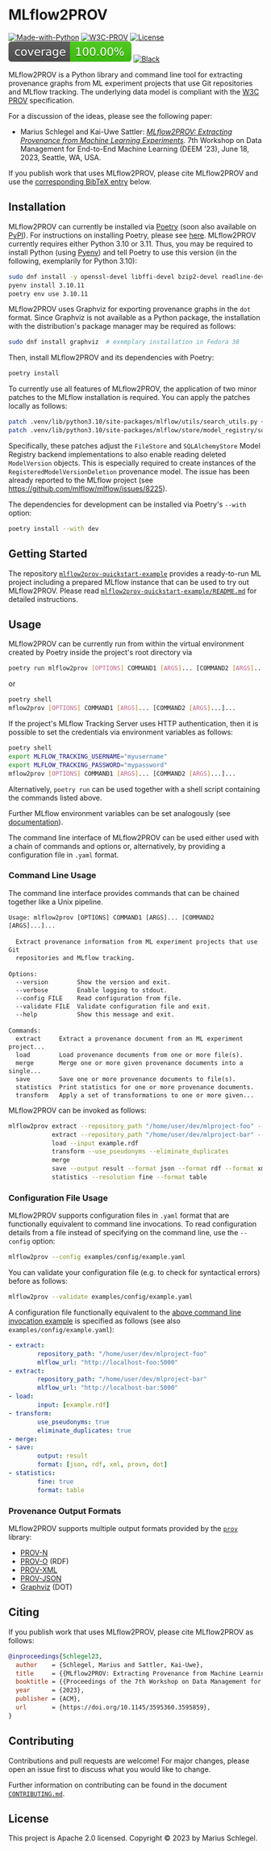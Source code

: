 # MLflow2PROV

[![Made-with-Python](https://img.shields.io/badge/Made%20with-Python-1f425f.svg)](https://www.python.org) [![W3C-PROV](https://img.shields.io/static/v1?logo=w3c&label=&message=PROV&labelColor=2c2c32&color=007acc&logoColor=007acc?logoWidth=200)](https://www.w3.org/TR/prov-overview/) [![License](https://img.shields.io/badge/license-Apache_2.0-green.svg)](https://opensource.org/licenses/Apache-2.0) [![Coverage](docs/assets/coverage-badge.svg)](README.md) [![Black](https://img.shields.io/badge/code%20style-black-black)](https://github.com/psf/black)

MLflow2PROV is a Python library and command line tool for extracting provenance graphs from ML experiment projects that use Git repositories and MLflow tracking. The underlying data model is compliant with the [W3C PROV](https://www.w3.org/TR/prov-overview/) specification.

For a discussion of the ideas, please see the following paper:

* Marius Schlegel and Kai-Uwe Sattler: [*MLflow2PROV: Extracting Provenance from Machine Learning Experiments*](https://doi.org/10.1145/3595360.3595859). 7th Workshop on Data Management for End-to-End Machine Learning (DEEM '23), June 18, 2023, Seattle, WA, USA.

If you publish work that uses MLflow2PROV, please cite MLflow2PROV and use the [corresponding BibTeX entry](#citing) below.

## Installation

MLflow2PROV can currently be installed via [Poetry](https://python-poetry.org) (soon also available on [PyPI](https://pypi.org)). For instructions on installing Poetry, please see [here](https://python-poetry.org/docs/#installation). MLflow2PROV currently requires either Python 3.10 or 3.11. Thus, you may be required to install Python (using [Pyenv](https://github.com/pyenv/pyenv)) and tell Poetry to use this version (in the following, exemplarily for Python 3.10):

```bash
sudo dnf install -y openssl-devel libffi-devel bzip2-devel readline-devel sqlite-devel xz-devel tk-devel  # exemplary installation of Python dependencies in Fedora 38
pyenv install 3.10.11
poetry env use 3.10.11
```

MLflow2PROV uses Graphviz for exporting provenance graphs in the `dot` format. Since Graphviz is not available as a Python package, the installation with the distribution's package manager may be required as follows:

```bash
sudo dnf install graphviz  # exemplary installation in Fedora 38
```

Then, install MLflow2PROV and its dependencies with Poetry:

```bash
poetry install
```

To currently use all features of MLflow2PROV, the application of two minor patches to the MLflow installation is required. You can apply the patches locally as follows:

```bash
patch .venv/lib/python3.10/site-packages/mlflow/utils/search_utils.py < patches/mlflow-2.3.2-search_utils.patch
patch .venv/lib/python3.10/site-packages/mlflow/store/model_registry/sqlalchemy_store.py < patches/mlflow-2.3.2-sqlalchemy_store.patch
```

Specifically, these patches adjust the `FileStore` and `SQLAlchemyStore` Model Registry backend implementations to also enable reading deleted `ModelVersion` objects. This is especially required to create instances of the `RegisteredModelVersionDeletion` provenance model. The issue has been already reported to the MLflow project (see <https://github.com/mlflow/mlflow/issues/8225>).

The dependencies for development can be installed via Poetry's `--with` option:

```bash
poetry install --with dev
```

## Getting Started

The repository [`mlflow2prov-quickstart-example`](https://github.com/mariusschlegel/mlflow2prov-quickstart-example) provides a ready-to-run ML project including a prepared MLflow instance that can be used to try out MLflow2PROV. Please read [`mlflow2prov-quickstart-example/README.md`](https://github.com/mariusschlegel/mlflow2prov-quickstart-example/blob/main/README.md) for detailed instructions.

## Usage

MLflow2PROV can be currently run from within the virtual environment created by Poetry inside the project's root directory via

```bash
poetry run mlflow2prov [OPTIONS] COMMAND1 [ARGS]... [COMMAND2 [ARGS]...]...
```

or

```bash
poetry shell
mflow2prov [OPTIONS] COMMAND1 [ARGS]... [COMMAND2 [ARGS]...]...
```

If the project's MLflow Tracking Server uses HTTP authentication, then it is possible to set the credentials via environment variables as follows:

```bash
poetry shell
export MLFLOW_TRACKING_USERNAME="myusername"
export MLFLOW_TRACKING_PASSWORD="mypassword"
mflow2prov [OPTIONS] COMMAND1 [ARGS]... [COMMAND2 [ARGS]...]...
```

Alternatively, `poetry run` can be used together with a shell script containing the commands listed above.

Further MLflow environment variables can be set analogously (see [documentation](<https://mlflow.org/docs/latest/tracking.html#logging-to-a-tracking-server>)).

The command line interface of MLflow2PROV can be used either used with a chain of commands and options or, alternatively, by providing a configuration file in `.yaml` format.

### Command Line Usage

The command line interface provides commands that can be chained together like a Unix pipeline.

```
Usage: mlflow2prov [OPTIONS] COMMAND1 [ARGS]... [COMMAND2 [ARGS]...]...

  Extract provenance information from ML experiment projects that use Git
  repositories and MLflow tracking.

Options:
  --version        Show the version and exit.
  --verbose        Enable logging to stdout.
  --config FILE    Read configuration from file.
  --validate FILE  Validate configuration file and exit.
  --help           Show this message and exit.

Commands:
  extract     Extract a provenance document from an ML experiment project...
  load        Load provenance documents from one or more file(s).
  merge       Merge one or more given provenance documents into a single...
  save        Save one or more provenance documents to file(s).
  statistics  Print statistics for one or more provenance documents.
  transform   Apply a set of transformations to one or more given...
```

MLflow2PROV can be invoked as follows:

```bash
mlflow2prov extract --repository_path "/home/user/dev/mlproject-foo" --mlflow_url "http://localhost-foo:5000" \
            extract --repository_path "/home/user/dev/mlproject-bar" --mlflow_url "http://localhost-bar:5000" \
            load --input example.rdf                                                                          \
            transform --use_pseudonyms --eliminate_duplicates                                                 \
            merge                                                                                             \
            save --output result --format json --format rdf --format xml --format provn --format dot          \
            statistics --resolution fine --format table
```

### Configuration File Usage

MLflow2PROV supports configuration files in `.yaml` format that are functionally equivalent to command line invocations. To read configuration details from a file instead of specifying on the command line, use the `--config` option:

```bash
mlflow2prov --config examples/config/example.yaml
```

You can validate your configuration file (e.g. to check for syntactical errors) before as follows:

```bash
mlflow2prov --validate examples/config/example.yaml
```

A configuration file functionally equivalent to the [above command line invocation example](#command-line-usage) is specified as follows (see also `examples/config/example.yaml`):

```yaml
- extract:
        repository_path: "/home/user/dev/mlproject-foo"
        mlflow_url: "http://localhost-foo:5000"
- extract:
        repository_path: "/home/user/dev/mlproject-bar"
        mlflow_url: "http://localhost-bar:5000"
- load:
        input: [example.rdf]
- transform:
        use_pseudonyms: true
        eliminate_duplicates: true
- merge:
- save:
        output: result
        format: [json, rdf, xml, provn, dot]
- statistics:
        fine: true
        format: table
```

### Provenance Output Formats

MLflow2PROV supports multiple output formats provided by the [`prov`](https://github.com/trungdong/prov) library:

* [PROV-N](http://www.w3.org/TR/prov-n/)
* [PROV-O](http://www.w3.org/TR/prov-o/) (RDF)
* [PROV-XML](http://www.w3.org/TR/prov-xml/)
* [PROV-JSON](http://www.w3.org/Submission/prov-json/)
* [Graphviz](https://graphviz.org) (DOT)

## Citing

If you publish work that uses MLflow2PROV, please cite MLflow2PROV as follows:

```BibTeX
@inproceedings{Schlegel23,
  author    = {Schlegel, Marius and Sattler, Kai-Uwe},
  title     = {{MLflow2PROV: Extracting Provenance from Machine Learning Experiments}},
  booktitle = {{Proceedings of the 7th Workshop on Data Management for End-to-End Machine Learning (DEEM@SIGMOD '23)}},
  year      = {2023},
  publisher = {ACM},
  url       = {https://doi.org/10.1145/3595360.3595859},
}
```

## Contributing

Contributions and pull requests are welcome! For major changes, please open an issue first to discuss what you would like to change.

Further information on contributing can be found in the document [`CONTRIBUTING.md`](CONTRIBUTING.md).

## License

This project is Apache 2.0 licensed. Copyright © 2023 by Marius Schlegel.
